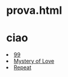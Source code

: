 # prova.html
<html>
  <link rel="stylesheet" href="prova.css">
  <body>
  <head>
    <div id="barra"></div>
<h1> ciao </h1>    
</head>
    <li>
      <a href="https://www.youtube.com/watch?v=GlZ5WdXswEQ"> 99 </a> </li>
<li> <a href="https://www.youtube.com/watch?v=4WTt69YO2VI&list=WL&index=17"> Mystery of Love </a> </li>
    <li> <a href="https://www.youtube.com/watch?v=_JnEpGPbxLM"> Repeat </a> </li>
   
    

</body>
</html>

